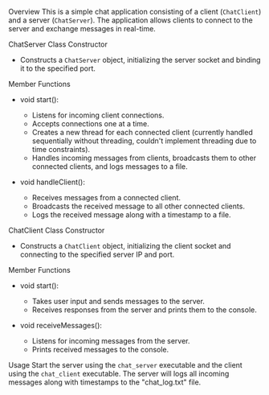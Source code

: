 Overview
This is a simple chat application consisting of a client (`ChatClient`) and a server (`ChatServer`). The application allows clients to connect to the server and exchange messages in real-time.

ChatServer Class
 Constructor
-  Constructs a `ChatServer` object, initializing the server socket and binding it to the specified port.

Member Functions
- void start():
  - Listens for incoming client connections.
  - Accepts connections one at a time.
  - Creates a new thread for each connected client (currently handled sequentially without threading, couldn't implement threading due to time constraints).
  - Handles incoming messages from clients, broadcasts them to other connected clients, and logs messages to a file.

- void handleClient():
  - Receives messages from a connected client.
  - Broadcasts the received message to all other connected clients.
  - Logs the received message along with a timestamp to a file.

ChatClient Class
Constructor
- Constructs a `ChatClient` object, initializing the client socket and connecting to the specified server IP and port.

Member Functions
- void start():
  - Takes user input and sends messages to the server.
  - Receives responses from the server and prints them to the console.

- void receiveMessages():
  - Listens for incoming messages from the server.
  - Prints received messages to the console.

Usage
Start the server using the `chat_server` executable and the client using the `chat_client` executable.
The server will logs all incoming messages along with timestamps to the "chat_log.txt" file.